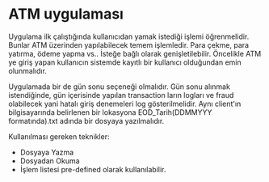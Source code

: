 # ATM uygulaması
Uygulama ilk çalıştığında kullanıcıdan yamak istediği işlemi öğrenmelidir. 
Bunlar ATM üzerinden yapılabilecek temem işlemledir. Para çekme, para yatırma, ödeme yapma vs.. İsteğe bağlı olarak genişletilebilir.
Öncelikle ATM ye giriş yapan kullanıcın sistemde kayıtlı bir kullanıcı olduğundan emin olunmalıdır. 

Uygulamada bir de gün sonu seçeneği olmalıdır.  Gün sonu alınmak istendiğinde, gün içerisinde yapılan transaction ların logları ve fraud olabilecek yani hatalı giriş denemeleri log gösterilmelidir. Aynı client'ın bilgisayarında belirlenen bir lokasyona EOD_Tarih(DDMMYYY formatında).txt  adında bir dosyaya yazılmalıdır.

Kullanılması gereken teknikler:
* Dosyaya Yazma 
* Dosyadan Okuma
* İşlem listesi pre-defined olarak kullanılabilir.